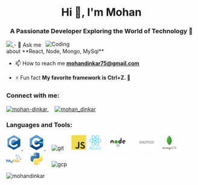 <!-- Title Section -->
<h1 align="center">Hi 👋, I'm Mohan</h1>

<!-- Subtitle Section -->
<h3 align="center">A Passionate Developer Exploring the World of Technology 🚀</h3>

<!-- Image Section (Right aligned GIF) -->
<img align="right" alt="Coding" width="400" src="https://user-images.githubusercontent.com/74038190/212749171-b84692a8-2b04-4e3b-93ca-ac14705da224.gif">

<!-- Typing SVG (Dynamic text that simulates typing) -->
<a href="https://git.io/typing-svg">
    <img src="https://readme-typing-svg.herokuapp.com/?lines=Hey,+I'm+Mohan;A+Passionate+Developer;Welcome+to+my+Profile!&center=true&width=500&height=50&size=25">
</a>
<!-- Quick Info Section -->
- 💬 Ask me about **React, Node, Mongo, MySql**

- 📫 How to reach me **mohandinkar75@gmail.com**

- ⚡ Fun fact **My favorite framework is Ctrl+Z. 🔄**

<!-- Connect with me (Social Links Section) -->
<h3 align="left">Connect with me:</h3>
<p align="left">
    <!-- LinkedIn -->
    <a href="https://linkedin.com/in/mohan-dinkar" target="blank">
        <img align="center" src="https://raw.githubusercontent.com/rahuldkjain/github-profile-readme-generator/master/src/images/icons/Social/linked-in-alt.svg" alt="mohan-dinkar" height="30" width="40" />
    </a>
    <img width="12" />
    <a href="https://www.leetcode.com/mohan_dinkar" target="blank">
        <img align="center" src="https://raw.githubusercontent.com/rahuldkjain/github-profile-readme-generator/master/src/images/icons/Social/leet-code.svg" alt="mohan_dinkar" height="30" width="40" />
    </a>
</p>
<!-- Languages and Tools Section -->
<h3 align="left">Languages and Tools:</h3>
<p align="left">
    <!-- C Language Icon -->
    <a href="https://www.cprogramming.com/" target="_blank" rel="noreferrer">
        <img src="https://raw.githubusercontent.com/devicons/devicon/master/icons/c/c-original.svg" alt="c" width="40" height="40"/>
    </a>
    <img width="12" />
    <!-- C++ Language Icon -->
   <a href="https://www.w3schools.com/cpp/" target="_blank" rel="noreferrer">
        <img src="https://raw.githubusercontent.com/devicons/devicon/master/icons/cplusplus/cplusplus-original.svg" alt="cplusplus" width="40" height="40"/>
    </a>
    <img width="12" />
    <!-- Git Icon -->
    <a&nbsp; href="https://git-scm.com/" target="_blank" rel="noreferrer">
        <img src="https://www.vectorlogo.zone/logos/git-scm/git-scm-icon.svg" alt="git" width="40" height="40"/>
    </a>
    <img width="12" />
    <!-- JavaScript Icon -->
    <a&nbsp; href="https://developer.mozilla.org/en-US/docs/Web/JavaScript" target="_blank" rel="noreferrer">
        <img src="https://raw.githubusercontent.com/devicons/devicon/master/icons/javascript/javascript-original.svg" alt="javascript" width="40" height="40"/>
    <!-- React.js Icon -->
    <a&nbsp; href="https://reactjs.org/" target="_blank" rel="noreferrer">
        <img src="https://raw.githubusercontent.com/devicons/devicon/master/icons/react/react-original-wordmark.svg" alt="react" width="40" height="40"/>
    </a>
      <img width="12" />
    <!-- Node.js Icon -->
    <a&nbsp; href="https://nodejs.org" target="_blank" rel="noreferrer">
        <img src="https://raw.githubusercontent.com/devicons/devicon/master/icons/nodejs/nodejs-original-wordmark.svg" alt="nodejs" width="40" height="40"/>
    </a>
    <img width="12" />
            </a>
    <img width="12" />
    <!-- Express.js Icon -->
    <a&nbsp; href="https://expressjs.com" target="_blank" rel="noreferrer">
        <img src="https://raw.githubusercontent.com/devicons/devicon/master/icons/express/express-original-wordmark.svg" alt="express" width="40" height="40"/>
    </a>
    <img width="12" />
    <!-- MongoDB Icon -->
    <a&nbsp; href="https://www.mongodb.com/" target="_blank" rel="noreferrer">
        <img src="https://raw.githubusercontent.com/devicons/devicon/master/icons/mongodb/mongodb-original-wordmark.svg" alt="mongodb" width="40" height="40"/>
    </a>
    <img width="12" />
    <!-- MySQL Icon -->
    <a&nbsp; href="https://www.mysql.com/" target="_blank" rel="noreferrer">
        <img src="https://raw.githubusercontent.com/devicons/devicon/master/icons/mysql/mysql-original-wordmark.svg" alt="mysql" width="40" height="40"/>
    </a>
    <img width="12" />
    <!-- Python Icon -->
    <a&nbsp; href="https://www.python.org" target="_blank" rel="noreferrer">
        <img src="https://raw.githubusercontent.com/devicons/devicon/master/icons/python/python-original.svg" alt="python" width="40" height="40"/>
    </a>
    <img width="12" /><!-- Google Cloud Icon -->
    <a&nbsp; href="https://cloud.google.com" target="_blank" rel="noreferrer">
        <img src="https://www.vectorlogo.zone/logos/google_cloud/google_cloud-icon.svg" alt="gcp" width="40" height="40"/>
    </a>
    <img width="12" />
    
</p>
<!-- Profile views counter -->
<p align="left">
    <img src="https://komarev.com/ghpvc/?username=mohandinkar&label=Profile%20views&color=0e75b6&style=flat" alt="mohandinkar" />
</p>
<!-- Uncomment the next block to show stats -->
<!--
<p>&nbsp;<img align="center" src="https://github-readme-stats.vercel.app/api?username=mohandinkar&show_icons=true&locale=en" alt="mohandinkar" /></p>
<p><img align="center" src="https://github-readme-streak-stats.herokuapp.com/?user=mohandinkar&" alt="mohandinkar" /></p>
-->


